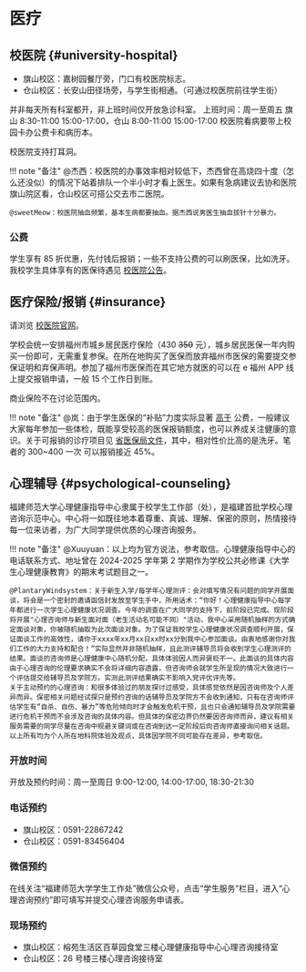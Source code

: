 # 医疗

## 校医院 {#university-hospital}

- 旗山校区：嘉树园餐厅旁，门口有校医院标志。
- 仓山校区：长安山田径场旁，与学生街相通。（可通过校医院前往学生街）

并非每天所有科室都开，非上班时间仅开放急诊科室。
上班时间：周一至周五 旗山 8:30-11:00 15:00-17:00，仓山 8:00-11:00 15:00-17:00
校医院看病要带上校园卡办公费卡和病历本。

校医院支持打耳洞。

!!! note "备注"
    @杰西：校医院的办事效率相对较低下，杰西曾在高烧四十度（怎么还没似）的情况下站着排队一个半小时才看上医生。如果有急病建议去协和医院旗山院区看，仓山校区可搭公交去市二医院。

    @sweetMeow：校医院抽血频繁，基本生病都要抽血。据杰西说男医生抽血拔针十分暴力。

### 公费

学生享有 85 折优惠，先付钱后报销；一些不支持公费的可以刷医保，比如洗牙。我校学生具体享有的医保待遇见 [校医院公告](https://sdyy.fjnu.edu.cn/d4/41/c12178a382017/page.htm)。

## 医疗保险/报销 {#insurance}

请浏览 [校医院官网](https://sdyy.fjnu.edu.cn/)。

学校会统一安排福州市城乡居民医疗保险（430 ~~350~~ 元），城乡居民医保一年内购买一份即可，无需重复参保。在所在地购买了医保而放弃福州市医保的需要提交参保证明和弃保声明。参加了福州市医保而在其它地方就医的可以在 e 福州 APP 线上提交报销申请，一般 15 个工作日到账。

商业保险不在讨论范围内。

!!! note "备注"
    @岚：由于学生医保的“补贴”力度实际显著 [高于](https://fjirsm.cas.cn/yjsjy/pygl/xsgz/yb/202410/P020241017527993074312.pdf) 公费，一般建议大家每年参加一些体检，既能享受较高的医保报销额度，也可以养成关注健康的意识。关于可报销的诊疗项目见 [省医保局文件](https://ybj.fujian.gov.cn/zfxxgkzl/fdzdgknr/zcwj/201903/t20190319_4830769.htm)，其中，相对性价比高的是洗牙。笔者的 300~400 一次 可以报销接近 45%。

## 心理辅导 {#psychological-counseling}

福建师范大学心理健康指导中心隶属于校学生工作部（处），是福建首批学校心理咨询示范中心。中心将一如既往地本着尊重、真诚、理解、保密的原则，热情接待每一位来访者，为广大同学提供优质的心理咨询服务。

!!! note "备注"
    @Xuuyuan：以上均为官方说法，参考取信。心理健康指导中心的电话联系方式、地址曾在 2024-2025 学年第 2 学期作为学校公共必修课《大学生心理健康教育》的期末考试题目之一。
    
    @PlantaryWindsystem：关于新生入学/每学年心理测评：会对填写情况有问题的同学开展面谈，将会是一个密封的邀请函信封发放至学生手中，所用话术：“你好！心理健康指导中心每学年都进行一次学生心理健康状况调查。今年的调查在广大同学的支持下，前阶段已完成。现阶段将开展"心理咨询师与新生面对面（老生活动名可能不同）"活动，我中心采用随机抽样的方式确定面谈对象，你被随机抽取为此次面谈对象。为了保证我校学生心理健康状况调查顺利开展，保证面谈工作的高效性，请你于xxxx年xx月xx日xx时xx分到我中心参加面谈。由衷地感谢你对我们工作的大力支持和配合！”实际显然并非随机抽样，且此测评辅导员将会收到学生心理测评的结果。面谈的咨询师是心理健康中心随机分配，具体体验因人而异褒贬不一。此面谈的具体内容由于心理咨询的伦理要求确实不会将详细内容透露，但咨询师会就学生所呈现的情况大致进行一个评估提交给辅导员及学院方。实测此测评结果确实不影响入党评优评先等。
    关于主动预约的心理咨询：和很多体验过的朋友探讨过感受，具体感觉依然是因咨询师及个人差异而异。保密相关问题经试探只是预约咨询的话辅导员及学院方不会收到通知，只有在咨询师评估学生有“自杀、自伤、暴力”等危险倾向时才会触发危机干预，且也只会通知辅导员及学院需要进行危机干预而不会涉及咨询的具体内容。但具体的保密边界仍然要因咨询师而异，建议有相关服务需要的同学尽量在咨询中规避关键词或在咨询到达一定阶段后向咨询师直接询问相关话题。以上所有均为个人所在地科院体验及观点，具体因学院不同可能存在差异，参考取信。

### 开放时间

开放及预约时间：周一至周日 9:00-12:00, 14:00-17:00, 18:30-21:30

### 电话预约

- 旗山校区：0591-22867242
- 仓山校区：0591-83456404

### 微信预约

在线关注“福建师范大学学生工作处”微信公众号，点击“学生服务”栏目，进入“心理咨询预约”即可填写并提交心理咨询服务申请表。

### 现场预约

- 旗山校区：榕苑生活区百草园食堂三楼心理健康指导中心心理咨询接待室
- 仓山校区：26 号楼三楼心理咨询接待室
